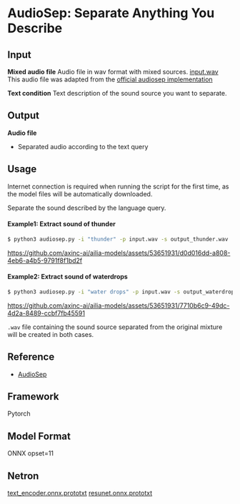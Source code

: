 # AudioSep: Separate Anything You Describe

## Input

**Mixed audio file**
Audio file in wav format with mixed sources. [input.wav](./input.wav)
This audio file was adapted from the [official audiosep implementation](https://github.com/Audio-AGI/AudioSep)

**Text condition**
Text description of the sound source you want to separate.

## Output

**Audio file**
* Separated audio according to the text query

## Usage
Internet connection is required when running the script for the first time, as the model files will be automatically downloaded.

Separate the sound described by the language query.

#### Example1: Extract sound of thunder
```bash
$ python3 audiosep.py -i "thunder" -p input.wav -s output_thunder.wav
```
https://github.com/axinc-ai/ailia-models/assets/53651931/d0d016dd-a808-4eb6-a4b5-9791f8f1bd2f

#### Example2: Extract sound of waterdrops
```bash
$ python3 audiosep.py -i "water drops" -p input.wav -s output_waterdrops.wav
```
https://github.com/axinc-ai/ailia-models/assets/53651931/7710b6c9-49dc-4d2a-8489-ccbf7fb45591

```.wav``` file containing the sound source separated from the original mixture will be created in both cases.

## Reference

* [AudioSep](https://github.com/Audio-AGI/AudioSep)

## Framework

Pytorch




## Model Format

ONNX opset=11

## Netron

[text_encoder.onnx.prototxt]()
[resunet.onnx.prototxt]()



